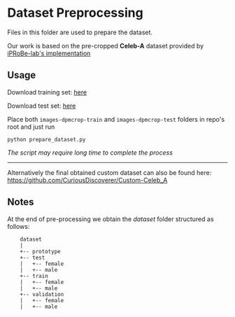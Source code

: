 # Dataset Preprocessing

Files in this folder are used to prepare the dataset.

Our work is based on the pre-cropped **Celeb-A** dataset provided by 
[iPRoBe-lab's implementation](https://github.com/iPRoBe-lab/semi-adversarial-networks)

## Usage 
Download training set: [here](https://drive.google.com/file/d/1sd3TyefiPqvxIdoGl7Ysm3rxnjSDgP5h/)

Download test set: [here](https://drive.google.com/open?id=12m2oQzkt3aXxOSPSRugqGwwertVA9pAa)

Place both `images-dpmcrop-train` and `images-dpmcrop-test` folders in repo's root and just run  
```
python prepare_dataset.py
```
*The script may require long time to complete the process*

---
Alternatively the final obtained custom dataset can also be found here:
https://github.com/CuriousDiscoverer/Custom-Celeb_A

## Notes
At the end of pre-processing we obtain the *dataset* folder structured as follows:

``` 
    dataset
    |   
    +-- prototype
    +-- test
    |   +-- female
    |   +-- male
    +-- train
    |   +-- female
    |   +-- male
    +-- validation
    |   +-- female
    |   +-- male
```

